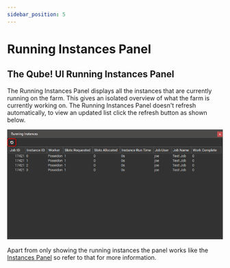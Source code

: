 ```yaml
---
sidebar_position: 5
---
```


# Running Instances Panel

## The Qube! UI Running Instances Panel

The Running Instances Panel displays all the instances that are
currently running on the farm. This gives an isolated overview of what
the farm is currently working on. The Running Instances Panel doesn't
refresh automatically, to view an updated list click the refresh button
as shown below.

![image](img/a53f240a3c709d50bfe6fa5efc40e1bf9833a8e2.png)

Apart from only showing the running instances the panel works like the
[Instances Panel](Instances+Panel) so refer to that for more information.
